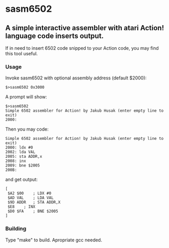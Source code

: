 # sasm6502
## A simple interactive assembler with atari Action! language code inserts output.

If in need to insert 6502 code snipped to your Action code, you may find this tool useful.

### Usage

Invoke sasm6502 with optional assembly address (default $2000):
```
$>sasm6502 0x3000
```
A prompt will show:
```
$>sasm6502 
Simple 6502 assembler for Action! by Jakub Husak (enter empty line to exit)
2000: 
```

Then you may code:

```
Simple 6502 assembler for Action! by Jakub Husak (enter empty line to exit)
2000: ldx #0
2002: lda VAL
2005: sta ADDR,x
2008: inx
2009: bne $2005
200B:
```

and get output:

```
[
 $A2 $00	; LDX #0
 $AD VAL	; LDA VAL
 $9D ADDR	; STA ADDR,X
 $E8	; INX
 $D0 $FA	; BNE $2005
]
```


### Building

Type "make" to build. Apropriate gcc needed.
